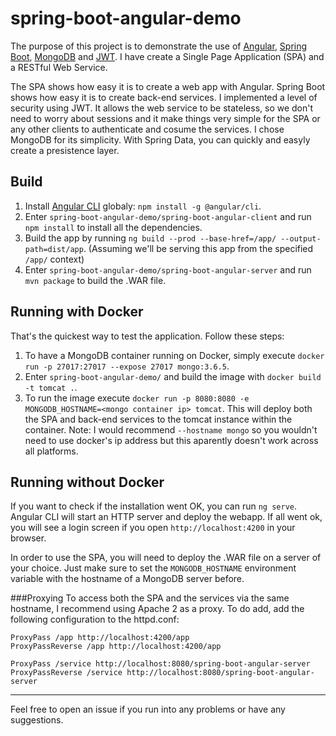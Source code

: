 # spring-boot-angular-demo
The purpose of this project is to demonstrate the use of [Angular](https://angular.io/), [Spring Boot](https://spring.io/projects/spring-boot), [MongoDB](https://www.mongodb.com/) and [JWT](https://jwt.io/).
I have create a Single Page Application (SPA) and a RESTful Web Service.

The SPA shows how easy it is to create a web app with Angular. Spring Boot shows how easy it is to create back-end services. 
I implemented a level of security using JWT. It allows the web service to be stateless, so we don't need to worry about sessions and it make things very simple for the SPA or any other clients to authenticate and cosume the services.
I chose MongoDB for its simplicity. With Spring Data, you can quickly and easyly create a presistence layer.

## Build
1. Install [Angular CLI](https://cli.angular.io/) globaly: `npm install -g @angular/cli`.
2. Enter `spring-boot-angular-demo/spring-boot-angular-client` and run `npm install` to install all the dependencies.
3. Build the app by running `ng build --prod --base-href=/app/ --output-path=dist/app`. (Assuming we'll be serving this app from the specified `/app/` context)
4. Enter `spring-boot-angular-demo/spring-boot-angular-server` and run `mvn package` to build the .WAR file.

## Running with Docker
That's the quickest way to test the application. Follow these steps:
1. To have a MongoDB container running on Docker, simply execute `docker run -p 27017:27017 --expose 27017 mongo:3.6.5`.
2. Enter `spring-boot-angular-demo/` and build the image with `docker build -t tomcat .`.
3. To run the image execute `docker run -p 8080:8080 -e MONGODB_HOSTNAME=<mongo container ip> tomcat`. This will deploy both the SPA and back-end services to the tomcat instance within the container.
Note: I would recommend `--hostname mongo` so you wouldn't need to use docker's ip address but this aparently doesn't work across all platforms.

## Running without Docker
If you want to check if the installation went OK, you can run `ng serve`. Angular CLI will start an HTTP server and deploy the webapp. If all went ok, you will see a login screen if you open `http://localhost:4200` in your browser.

In order to use the SPA, you will need to deploy the .WAR file on a server of your choice. Just make sure to set the `MONGODB_HOSTNAME` environment variable with the hostname of a MongoDB server before.

###Proxying
To access both the SPA and the services via the same hostname, I recommend using Apache 2 as a proxy.
To do add, add the following configuration to the httpd.conf:
```
ProxyPass /app http://localhost:4200/app
ProxyPassReverse /app http://localhost:4200/app

ProxyPass /service http://localhost:8080/spring-boot-angular-server
ProxyPassReverse /service http://localhost:8080/spring-boot-angular-server
```
----

Feel free to open an issue if you run into any problems or have any suggestions.
